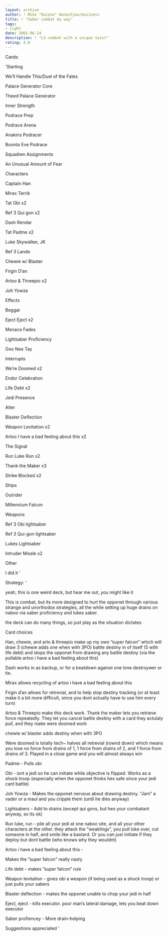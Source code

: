 ```yaml
---
layout: archive
author: ! Mike "Quione" Noneofyourbusiness
title: ! "Saber combat my way"
tags:
- Light
date: 2002-06-24
description: ! "LS combat with a unique twist"
rating: 4.0
---
```

Cards: 

'Starting

We’ll Handle This/Duel of the Fates

Palace Generator Core

Theed Palace Generator

Inner Strength

Podrace Prep

Podrace Arena

Anakins Podracer

Boonta Eve Podrace

Squadren Assignments

An Unusual Amount of Fear


Characters

Captain Han

Mirax Terrik

Tat Obi x2

Ref 3 Qui gon x2

Dash Rendar

Tat Padme x2

Luke Skywalker, JK

Ref 3 Lando

Chewie w/ Blaster

Firgin D’an

Artoo & Threepio x2

Joh Yowza


Effects

Beggar

Eject Eject x2

Menace Fades

Lightsaber Proficiency

Goo Nee Tay


Interrupts

We’re Doomed x2

Endor Celebration

Life Debt x2

Jedi Presence

Alter

Blaster Deflection

Weapon Levitation x2

Artoo I have a bad feeling about this x2

The Signal

Run Luke Run x2

Thank the Maker x3

Strike Blocked x2


Ships

Outrider

Millennium Falcon


Weapons

Ref 3 Obi lightsaber

Ref 3 Qui-gon lightsaber

Lukes Lightsaber

Intruder Missle x2


Other

I did it '

Strategy: '

yeah, this is one weird deck, but hear me out, you might like it


This is combat, but its more designed to hurt the opponet through various strange and unorthodox strategies, all the while setting up huge drains on naboo via saber proficiency and lukes saber.


the deck can do many things, so just play as the situation dictates


Card choices

Han, chewie, and arto & threepio make up my own ”super falcon” which will draw 3 (chewie adds one when with 3PO)  battle destiny in of itself (5 with life debt) and stops the opponet from drawing any battle destiny (via the pullable artoo i have a bad feeling about this)


Dash works in as backup, or for a beatdown against one lone destroywer or tie.


Mirax allows recycling of artoo i have a bad feeling about this


Firgin d’an allows for retrevial, and to help stop destiny tracking (or at least make it a bit more difficult, since you dont actually have to use him every turn)


Artoo & Threepio make this deck work. Thank the maker lets you retrieve force repeatedly. They let you cancel battle destiny with  a card they actulaly pull, and they make were doomed work


chewie w/ blaster adds destiny when with 3PO


Were doomed is totally tech~ halves all retrevial (rownd down) which means you lose no force from drains of 1, 1 force from drains of 2, and 1 force from drains of 3. Played in a close game and you will almost always win


Padme - Pulls obi


Obi - isnt a jedi so he can initiate while objective is flipped. Works as a shock troop (especially when the opponet thinks hes safe since your jedi cant battle)


Joh Yowza - Makes the opponet nervous about drawing destiny. ”Jam” a vader or a maul and you cripple them (until he dies anyway)


Lightsabers - Add to drains (except qui gons, but hes your combatant anyway, so its ok)


Run luke, run - pile all your jedi at one naboo site, and all your other characters at the other. they attack the ”weaklings”, you pull luke over, cut someone in half, and smile like a bastard. Or you can just initiate if they deploy but dont battle (who knows why they wouldnt)


Artoo i have a bad feeling about this -

Makes the ”super falcon” really nasty


Life debt - makes ”super falcon” rule


Weapon levitation - gives obi a weapon (if being used as a shock troop) or just pulls your sabers


Blaster deflection - makes the opponet unable to chop your jedi in half


Eject, eject - kills executor. poor man’s lateral damage, lets you beat down executor


Saber profiencey - More drain-helping


Suggestions appreciated  '